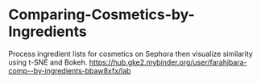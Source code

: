# Comparing-Cosmetics-by-Ingredients
Process ingredient lists for cosmetics on Sephora then visualize similarity using t-SNE and Bokeh.
https://hub.gke2.mybinder.org/user/farahjbara-comp--by-ingredients-bbaw8xfx/lab
